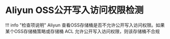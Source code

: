# Aliyun OSS公开写入访问权限检测

!!! info "检查项说明"
Aliyun  查看OSS存储桶是否不允许公开写入访问权限。如果某个OSS存储桶策略或存储桶 ACL 允许公开写入访问权限，则该存储桶不合规
